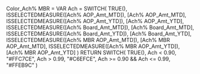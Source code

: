 
Color_Ach% MBR = 
VAR Ach = 
    SWITCH(
        TRUE(),
        ISSELECTEDMEASURE([Ach% AOP_Amt_MTD]), [Ach% AOP_Amt_MTD],
        ISSELECTEDMEASURE([Ach% AOP_Amt_YTD]), [Ach% AOP_Amt_YTD],
        ISSELECTEDMEASURE([Ach% Board_Amt_MTD]), [Ach% Board_Amt_MTD],
        ISSELECTEDMEASURE([Ach% Board_Amt_YTD]), [Ach% Board_Amt_YTD],
        ISSELECTEDMEASURE([Ach% MBR AOP_Amt_MTD]), [Ach% MBR AOP_Amt_MTD],
        ISSELECTEDMEASURE([Ach% MBR AOP_Amt_YTD]), [Ach% MBR AOP_Amt_YTD]
    )
RETURN
SWITCH(
    TRUE(),
    Ach < 0.90, "#FFC7CE",
    Ach > 0.99, "#C6EFCE",
    Ach >= 0.90 && Ach <= 0.99, "#FFEB9C"
)
